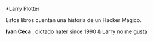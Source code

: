 *Larry Plotter

Estos libros cuentan una historia de un Hacker Magico.


**Ivan Ceca** , dictado hater since 1990 & Larry no me gusta

